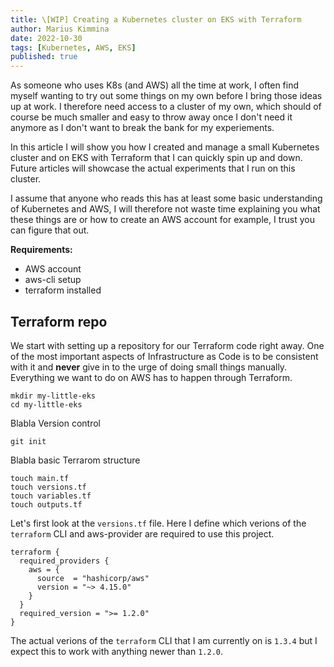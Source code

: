 ```yaml
---
title: \[WIP] Creating a Kubernetes cluster on EKS with Terraform
author: Marius Kimmina
date: 2022-10-30
tags: [Kubernetes, AWS, EKS]
published: true
---
```


As someone who uses K8s (and AWS) all the time at work, I often find myself wanting to try out some things on my own before I bring those ideas up at work. 
I therefore need access to a cluster of my own, which should of course be much smaller and easy to throw away once I don't need it anymore as I don't want to break the bank for my experiements.

In this article I will show you how I created and manage a small Kubernetes cluster and on EKS with Terraform that I can quickly spin up and down. Future articles will showcase the actual experiments that I run on this cluster.

I assume that anyone who reads this has at least some basic understanding of Kubernetes and AWS, I will therefore not waste time explaining you what these things are or how to create an AWS account for example, I trust you can figure that out.

**Requirements:**
* AWS account
* aws-cli setup
* terraform installed


## Terraform repo

We start with setting up a repository for our Terraform code right away. One of the most important aspects of Infrastructure as Code is to be consistent with it and **never** give in to the urge of doing small things manually. Everything we want to do on AWS has to happen through Terraform.

```
mkdir my-little-eks
cd my-little-eks
```

Blabla Version control

```
git init 
```

Blabla basic Terrarom structure

```
touch main.tf
touch versions.tf
touch variables.tf
touch outputs.tf
```

Let's first look at the `versions.tf` file. Here I define which verions of the `terraform` CLI and aws-provider are required to use this project.

```
terraform {
  required_providers {
    aws = {
      source  = "hashicorp/aws"
      version = "~> 4.15.0"
    }
  }
  required_version = ">= 1.2.0"
}
```

The actual verions of the `terraform` CLI that I am currently on is `1.3.4` but I expect this to work with anything newer than `1.2.0`. 
